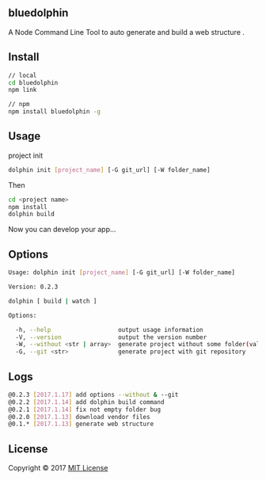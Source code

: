 ## bluedolphin
A Node Command Line Tool to auto generate and build a web structure .

## Install

```bash
// local
cd bluedolphin
npm link

// npm
npm install bluedolphin -g
```

## Usage

project init
```bash
dolphin init [project_name] [-G git_url] [-W folder_name]
```
Then

```bash
cd <project name>
npm install
dolphin build
```

Now you can develop your app...

## Options
```bash
Usage: dolphin init [project_name] [-G git_url] [-W folder_name]

Version: 0.2.3

dolphin [ build | watch ]

Options:

  -h, --help                   output usage information
  -V, --version                output the version number
  -W, --without <str | array>  generate project without some folder(value can be `plugins`)
  -G, --git <str>              generate project with git repository
```

## Logs
```bash
@0.2.3 [2017.1.17] add options --without & --git
@0.2.2 [2017.1.14] add dolphin build command
@0.2.1 [2017.1.14] fix not empty folder bug
@0.2.0 [2017.1.13] download vendor files
@0.1.* [2017.1.13] generate web structure
```

## License
Copyright © 2017 [MIT License](https://spdx.org/licenses/MIT.html)
